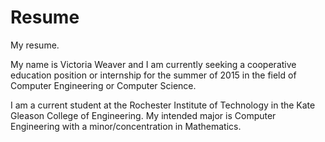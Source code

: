 Resume
======

My resume.

My name is Victoria Weaver and I am currently seeking a cooperative education position or internship for the summer of 2015 in the field of Computer Engineering or Computer Science.

I am a current student at the Rochester Institute of Technology in the Kate Gleason College of Engineering.  My intended major is Computer Engineering with a minor/concentration in Mathematics.